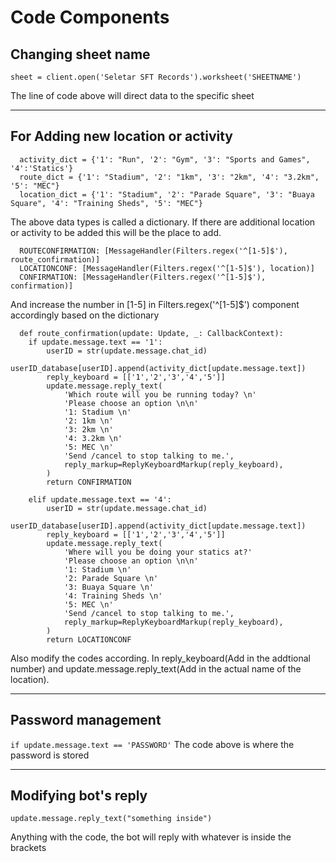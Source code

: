 # Code Components


## Changing sheet name

```sheet = client.open('Seletar SFT Records').worksheet('SHEETNAME')```

The line of code above will direct data to the specific sheet

------------

## For Adding new location or activity
```
  activity_dict = {'1': "Run", '2': "Gym", '3': "Sports and Games", '4':'Statics'}
  route_dict = {'1': "Stadium", '2': "1km", '3': "2km", '4': "3.2km", '5': "MEC"}
  location_dict = {'1': "Stadium", '2': "Parade Square", '3': "Buaya Square", '4': "Training Sheds", '5': "MEC"}
```
  The above data types is called a dictionary. If there are additional location or activity to be added this will be the place to add. 
```
  ROUTECONFIRMATION: [MessageHandler(Filters.regex('^[1-5]$'), route_confirmation)]
  LOCATIONCONF: [MessageHandler(Filters.regex('^[1-5]$'), location)]
  CONFIRMATION: [MessageHandler(Filters.regex('^[1-5]$'), confirmation)]
```
  And increase the number in [1-5] in Filters.regex('^[1-5]$') component accordingly based on the dictionary

```
  def route_confirmation(update: Update, _: CallbackContext):
    if update.message.text == '1':
        userID = str(update.message.chat_id)
        userID_database[userID].append(activity_dict[update.message.text])
        reply_keyboard = [['1','2','3','4','5']]
        update.message.reply_text(
            'Which route will you be running today? \n'
            'Please choose an option \n\n'
            '1: Stadium \n'
            '2: 1km \n'
            '3: 2km \n'
            '4: 3.2km \n'
            '5: MEC \n'
            'Send /cancel to stop talking to me.',
            reply_markup=ReplyKeyboardMarkup(reply_keyboard),
        )
        return CONFIRMATION

    elif update.message.text == '4':
        userID = str(update.message.chat_id)
        userID_database[userID].append(activity_dict[update.message.text])
        reply_keyboard = [['1','2','3','4','5']]
        update.message.reply_text(
            'Where will you be doing your statics at?'
            'Please choose an option \n\n'
            '1: Stadium \n'
            '2: Parade Square \n'
            '3: Buaya Square \n'
            '4: Training Sheds \n'
            '5: MEC \n'                       
            'Send /cancel to stop talking to me.',
            reply_markup=ReplyKeyboardMarkup(reply_keyboard),
        )
        return LOCATIONCONF
```
  Also modify the codes according. In reply_keyboard(Add in the addtional number) and update.message.reply_text(Add in the actual name of the location).

---------

## Password management

```if update.message.text == 'PASSWORD'```
The code above is where the password is stored

---------

## Modifying bot's reply

```update.message.reply_text("something inside")```

Anything with the code, the bot will reply with whatever is inside the brackets
